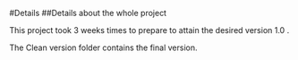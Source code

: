 #Details
##Details about the whole project

This project took 3 weeks times to prepare to attain the desired version 1.0 .

The Clean version folder contains the final version.